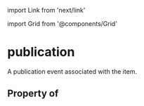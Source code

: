 import Link from 'next/link'
  
import Grid from '@components/Grid'

# publication

A publication event associated with the item.

## Property of




